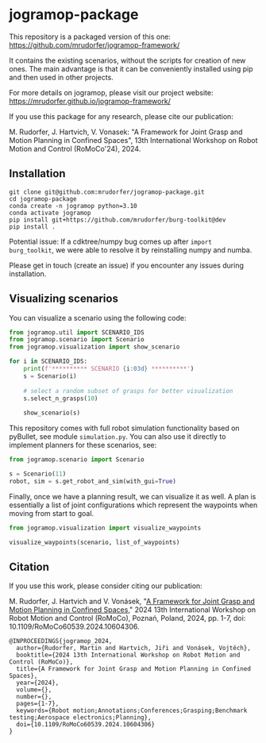 # jogramop-package

This repository is a packaged version of this one:
https://github.com/mrudorfer/jogramop-framework/

It contains the existing scenarios, without the scripts for creation of new ones.
The main advantage is that it can be conveniently installed using pip and then used in other projects.

For more details on jogramop, please visit our project website:
https://mrudorfer.github.io/jogramop-framework/

If you use this package for any research, please cite our publication:

M. Rudorfer, J. Hartvich, V. Vonasek: "A Framework for Joint Grasp and Motion Planning in Confined Spaces", 13th International Workshop on Robot Motion and Control (RoMoCo'24), 2024.

## Installation

```commandline
git clone git@github.com:mrudorfer/jogramop-package.git
cd jogramop-package
conda create -n jogramop python=3.10
conda activate jogramop
pip install git+https://github.com/mrudorfer/burg-toolkit@dev
pip install .
```

Potential issue:
If a cdktree/numpy bug comes up after `import burg_toolkit`, we were able to resolve it by reinstalling numpy and numba.

Please get in touch (create an issue) if you encounter any issues during installation.

## Visualizing scenarios

You can visualize a scenario using the following code:

```python
from jogramop.util import SCENARIO_IDS
from jogramop.scenario import Scenario
from jogramop.visualization import show_scenario

for i in SCENARIO_IDS:
    print(f'********** SCENARIO {i:03d} **********')
    s = Scenario(i)
    
    # select a random subset of grasps for better visualization
    s.select_n_grasps(10)
    
    show_scenario(s)
```

This repository comes with full robot simulation functionality based on pyBullet, see module `simulation.py`.
You can also use it directly to implement planners for these scenarios, see:
```python
from jogramop.scenario import Scenario

s = Scenario(11)
robot, sim = s.get_robot_and_sim(with_gui=True)
```

Finally, once we have a planning result, we can visualize it as well.
A plan is essentially a list of joint configurations which represent the waypoints when moving from start to goal.
```python
from jogramop.visualization import visualize_waypoints

visualize_waypoints(scenario, list_of_waypoints)
```


## Citation

If you use this work, please consider citing our publication:

M. Rudorfer, J. Hartvich and V. Vonásek, "[A Framework for Joint Grasp and Motion Planning in Confined Spaces](https://ieeexplore.ieee.org/document/10604306)," 2024 13th International Workshop on Robot Motion and Control (RoMoCo), Poznań, Poland, 2024, pp. 1-7, doi: 10.1109/RoMoCo60539.2024.10604306.

```
@INPROCEEDINGS{jogramop_2024,
  author={Rudorfer, Martin and Hartvich, Jiři and Vonásek, Vojtěch},
  booktitle={2024 13th International Workshop on Robot Motion and Control (RoMoCo)}, 
  title={A Framework for Joint Grasp and Motion Planning in Confined Spaces}, 
  year={2024},
  volume={},
  number={},
  pages={1-7},
  keywords={Robot motion;Annotations;Conferences;Grasping;Benchmark testing;Aerospace electronics;Planning},
  doi={10.1109/RoMoCo60539.2024.10604306}
}
```